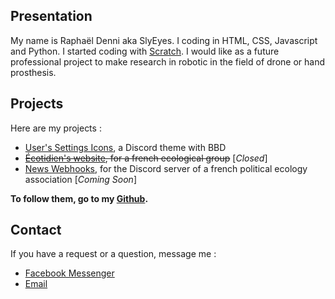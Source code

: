 ## Presentation

My name is Raphaël Denni aka SlyEyes. I coding in HTML, CSS, Javascript and Python. I started coding with [Scratch](https://scratch.mit.edu/users/SlyEyes/). I would like as a future professional project to make research in robotic in the field of drone or hand prosthesis.

## Projects

Here are my projects :
- [User's Settings Icons](https://github.com/SlyEyes/Users_Settings_Icons), a Discord theme with BBD
- <strike>[Écotidien's website](about:blank), for a french ecological group</strike> [*Closed*]
- [News Webhooks](about:blank), for the Discord server of a french political ecology association [*Coming Soon*]

**To follow them, go to my [Github](https://github.com/SlyEyes).**

## Contact

If you have a request or a question, message me :
- [Facebook Messenger](https://m.me/raph.denni/)
- [Email](mailto:raphoro.d@gmail.com)
